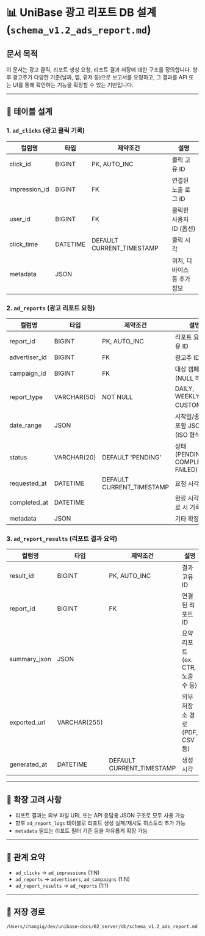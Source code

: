 # 📊 UniBase 광고 리포트 DB 설계 (`schema_v1.2_ads_report.md`)

## 문서 목적
이 문서는 광고 클릭, 리포트 생성 요청, 리포트 결과 저장에 대한 구조를 정의합니다. 향후 광고주가 다양한 기준(날짜, 앱, 유저 등)으로 보고서를 요청하고, 그 결과를 API 또는 UI를 통해 확인하는 기능을 확장할 수 있는 기반입니다.

---

## 📘 테이블 설계

### 1. `ad_clicks` (광고 클릭 기록)
| 컬럼명       | 타입         | 제약조건        | 설명                       |
|--------------|--------------|-----------------|----------------------------|
| click_id     | BIGINT       | PK, AUTO_INC    | 클릭 고유 ID               |
| impression_id| BIGINT       | FK              | 연결된 노출 로그 ID         |
| user_id      | BIGINT       | FK              | 클릭한 사용자 ID (옵션)    |
| click_time   | DATETIME     | DEFAULT CURRENT_TIMESTAMP | 클릭 시각    |
| metadata     | JSON         |                 | 위치, 디바이스 등 추가정보 |

### 2. `ad_reports` (광고 리포트 요청)
| 컬럼명       | 타입         | 제약조건        | 설명                           |
|--------------|--------------|-----------------|----------------------------------|
| report_id    | BIGINT       | PK, AUTO_INC    | 리포트 요청 고유 ID             |
| advertiser_id| BIGINT       | FK              | 광고주 ID                        |
| campaign_id  | BIGINT       | FK              | 대상 캠페인 ID (NULL 허용)       |
| report_type  | VARCHAR(50)  | NOT NULL        | DAILY, WEEKLY, CUSTOM 등         |
| date_range   | JSON         |                 | 시작일/종료일 포함 JSON (ISO 형식) |
| status       | VARCHAR(20)  | DEFAULT 'PENDING' | 상태 (PENDING, COMPLETED, FAILED) |
| requested_at | DATETIME     | DEFAULT CURRENT_TIMESTAMP | 요청 시각 |
| completed_at | DATETIME     |                 | 완료 시각 (완료 시 기록)         |
| metadata     | JSON         |                 | 기타 확장 설정                   |

### 3. `ad_report_results` (리포트 결과 요약)
| 컬럼명       | 타입         | 제약조건        | 설명                             |
|--------------|--------------|-----------------|----------------------------------|
| result_id    | BIGINT       | PK, AUTO_INC    | 결과 고유 ID                     |
| report_id    | BIGINT       | FK              | 연결된 리포트 ID                 |
| summary_json | JSON         |                 | 요약 리포트 (ex. CTR, 노출수 등) |
| exported_url | VARCHAR(255) |                 | 외부 저장소 경로 (PDF, CSV 등)   |
| generated_at | DATETIME     | DEFAULT CURRENT_TIMESTAMP | 생성 시각 |

---

## 🔐 확장 고려 사항
- 리포트 결과는 외부 파일 URL 또는 API 응답용 JSON 구조로 모두 사용 가능
- 향후 `ad_report_logs` 테이블로 리포트 생성 실패/재시도 히스토리 추가 가능
- `metadata` 필드는 리포트 필터 기준 등을 자유롭게 확장 가능

---

## 🔗 관계 요약
- `ad_clicks` → `ad_impressions` (1:N)
- `ad_reports` → `advertisers`, `ad_campaigns` (1:N)
- `ad_report_results` → `ad_reports` (1:1)

---

## 📂 저장 경로
```
/Users/changig/dev/unibase-docs/02_server/db/schema_v1.2_ads_report.md
``` 